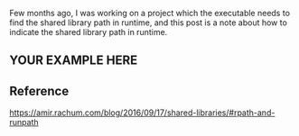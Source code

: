 ---
---

Few months ago, I was working on a project which the executable needs to
find the shared library path in runtime, and this post is a note about
how to indicate the shared library path in runtime.

## YOUR EXAMPLE HERE

## Reference
https://amir.rachum.com/blog/2016/09/17/shared-libraries/#rpath-and-runpath
